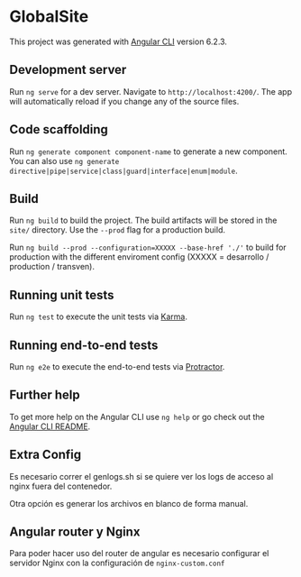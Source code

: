 # GlobalSite

This project was generated with [Angular CLI](https://github.com/angular/angular-cli) version 6.2.3.

## Development server

Run `ng serve` for a dev server. Navigate to `http://localhost:4200/`. The app will automatically reload if you change any of the source files.

## Code scaffolding

Run `ng generate component component-name` to generate a new component. You can also use `ng generate directive|pipe|service|class|guard|interface|enum|module`.

## Build

Run `ng build` to build the project. The build artifacts will be stored in the `site/` directory. Use the `--prod` flag for a production build.

Run `ng build --prod --configuration=XXXXX --base-href './'` to build for production with the different enviroment config (XXXXX = desarrollo / production / transven).

## Running unit tests

Run `ng test` to execute the unit tests via [Karma](https://karma-runner.github.io).

## Running end-to-end tests

Run `ng e2e` to execute the end-to-end tests via [Protractor](http://www.protractortest.org/).

## Further help

To get more help on the Angular CLI use `ng help` or go check out the [Angular CLI README](https://github.com/angular/angular-cli/blob/master/README.md).


## Extra Config
Es necesario correr el genlogs.sh si se quiere ver los logs de acceso al nginx fuera del contenedor.

Otra opción es generar los archivos en blanco de forma manual.


## Angular router y Nginx
Para poder hacer uso del router de angular es necesario configurar el servidor Nginx con la configuración de `nginx-custom.conf`